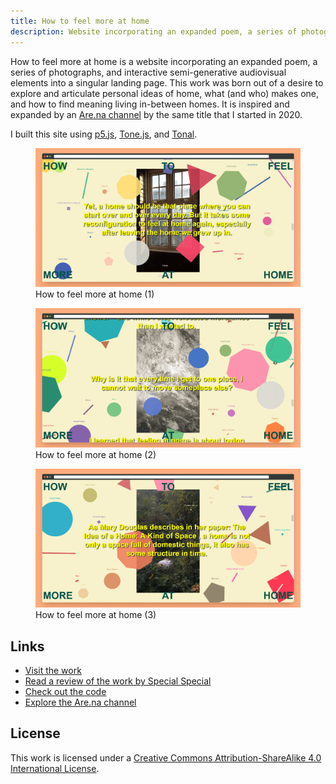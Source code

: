 ```yaml
---
title: How to feel more at home
description: Website incorporating an expanded poem, a series of photographs, and semi-generative audiovisual elements into one interactive landing page
---
```

How to feel more at home is a website incorporating an expanded poem, a series of photographs, and interactive
semi-generative audiovisual elements into a singular landing page. This work was born out of a desire to explore and
articulate personal ideas of home, what (and who) makes one, and how to find meaning living in-between homes. It is
inspired and expanded by an [Are.na channel](https://www.are.na/francesco-imola-2o2ng4qooxm/how-to-feel-more-at-home) by
the same title that I started in 2020.

I built this site using [p5.js](https://p5js.org/), [Tone.js](https://tonejs.github.io/), and
[Tonal](https://github.com/tonaljs/tonal).

<figure>
    <img src="assets/hftmah/htfmah.png" alt="Screenshot of the site" loading="lazy">
    <figcaption>How to feel more at home (1)</figcaption>
</figure>

<div class="split-layout">
    <figure style="flex: 1.90375">
        <img src="assets/hftmah/htfmah1.png" alt="Screenshot of the site" loading="lazy">
        <figcaption>How to feel more at home (2)</figcaption>
    </figure>
    <figure style="flex: 1.90375">
        <img src="assets/hftmah/htfmah2.png" alt="Screenshot of the site" loading="lazy">
        <figcaption>How to feel more at home (3)</figcaption>
    </figure>
</div>

## Links

* [Visit the work](https://francescoimola.github.io/htfmat/)
* [Read a review of the work by Special
Special](https://specialspecial.com/blogs/journal/show-and-tell-25-br-how-to-feel-more-at-home-by-francesco-imola?mc_cid=ddb7142c58&mc_eid=fde6fb5af8)
* [Check out the code](https://github.com/francescoimola/htfmat)
* [Explore the Are.na channel](https://www.are.na/francesco-imola-2o2ng4qooxm/how-to-feel-more-at-home)

## License

This work is licensed under a <a rel="license" href="http://creativecommons.org/licenses/by-sa/4.0/" target="_blank" rel="noopener noreferrer">Creative Commons Attribution-ShareAlike 4.0 International License</a>.